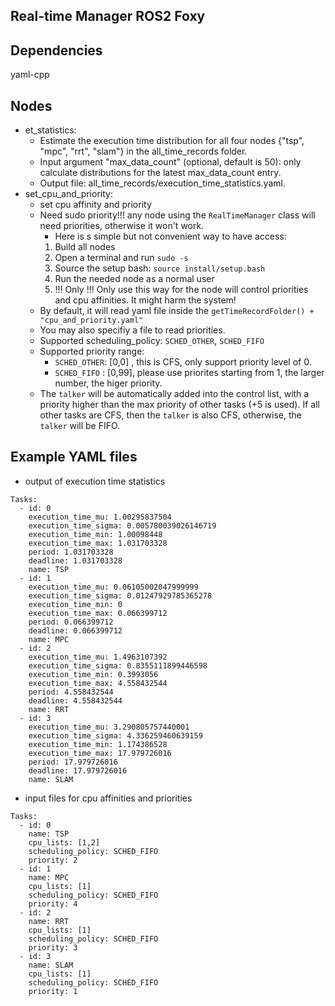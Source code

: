 ## Real-time Manager ROS2 Foxy

## Dependencies
yaml-cpp

## Nodes
- et_statistics: 
    - Estimate the execution time distribution for all four nodes {"tsp", "mpc", "rrt", "slam"} in the all_time_records folder.
    - Input argument "max_data_count" (optional, default is 50): only calculate distributions for the latest max_data_count entry.
    - Output file: all_time_records/execution_time_statistics.yaml.
- set_cpu_and_priority:
    - set cpu affinity and priority
    - Need sudo priority!!! any node using the `RealTimeManager` class will need priorities, otherwise it won't work.
        - Here is s simple but not convenient way to have access:
        1. Build all nodes
        1. Open a terminal and run `sudo -s`
        1. Source the setup bash: `source install/setup.bash`
        1. Run the needed node as a normal user
        1. !!! Only !!! Only use this way for the node will control priorities and cpu affinities. It might harm the system!
    - By default, it will read yaml file inside the `getTimeRecordFolder() + "cpu_and_priority.yaml"`
    - You may also specifiy a file to read priorities.
    - Supported scheduling_policy: `SCHED_OTHER`, `SCHED_FIFO`
    - Supported priority range:
        - `SCHED_OTHER`: [0,0] , this is CFS, only support priority level of 0.
        - `SCHED_FIFO` : [0,99], please use priorites starting from 1, the larger number, the higer priority.
    - The `talker` will be automatically added into the control list, with a priority higher than the max priority of other tasks (+5 is used). If all other tasks are CFS, then the `talker` is also CFS, otherwise, the `talker` will be FIFO.

## Example YAML files
- output of execution time statistics
```
Tasks:
  - id: 0
    execution_time_mu: 1.00295837504
    execution_time_sigma: 0.005780039026146719
    execution_time_min: 1.00098448
    execution_time_max: 1.031703328
    period: 1.031703328
    deadline: 1.031703328
    name: TSP
  - id: 1
    execution_time_mu: 0.06105002047999999
    execution_time_sigma: 0.01247929785365278
    execution_time_min: 0
    execution_time_max: 0.066399712
    period: 0.066399712
    deadline: 0.066399712
    name: MPC
  - id: 2
    execution_time_mu: 1.4963107392
    execution_time_sigma: 0.8355111899446598
    execution_time_min: 0.3993056
    execution_time_max: 4.558432544
    period: 4.558432544
    deadline: 4.558432544
    name: RRT
  - id: 3
    execution_time_mu: 3.290805757440001
    execution_time_sigma: 4.336259460639159
    execution_time_min: 1.174386528
    execution_time_max: 17.979726016
    period: 17.979726016
    deadline: 17.979726016
    name: SLAM
```

- input files for cpu affinities and priorities
```
Tasks:
  - id: 0
    name: TSP
    cpu_lists: [1,2]
    scheduling_policy: SCHED_FIFO
    priority: 2
  - id: 1
    name: MPC
    cpu_lists: [1]
    scheduling_policy: SCHED_FIFO
    priority: 4
  - id: 2
    name: RRT
    cpu_lists: [1]
    scheduling_policy: SCHED_FIFO
    priority: 3
  - id: 3
    name: SLAM
    cpu_lists: [1]
    scheduling_policy: SCHED_FIFO
    priority: 1
```
